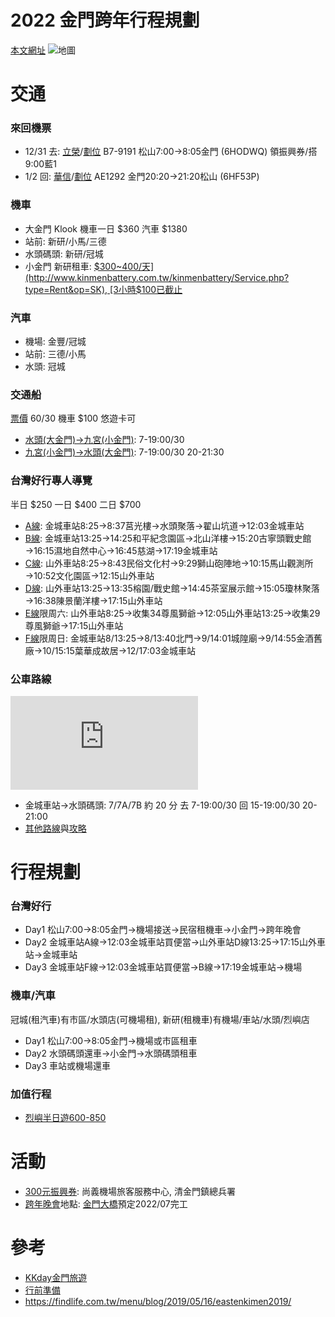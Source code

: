 
# 2022 金門跨年行程規劃

[本文網址](https://github.com/rwlin/TravelPlan/blob/master/0-Plan/20211231-%E9%87%91%E9%96%80.md)
![地圖](https://i0.wp.com/blog.kkday.com/wp-content/uploads/YOYONEW.jpg?w=900&quality=80&strip=all&ssl=1)

# 交通

### 來回機票
 - 12/31 去: [立榮](https://www.uniair.com.tw/rwd/B2C/service/booking-inquiry/ubi_login.aspx)/[劃位](https://www.uniair.com.tw/rwd/B2C/service/checkin/uck_login.aspx) B7-9191 松山7:00→8:05金門 (6HODWQ) 領振興券/搭9:00藍1
 - 1/2 回: [華信](https://b2c.mda.com.tw/eTicketForm.html?lang=zh_TW)/[劃位](https://calec.china-airlines.com/echeckin_tn/eCheckin_home.aspx?country=tw&locale=zh&carrier=AE) AE1292 金門20:20→21:20松山 (6HF53P)

### 機車

 - 大金門 Klook 機車一日 $360 汽車 $1380
 - 站前: 新研/小馬/三德
 - 水頭碼頭: 新研/冠城
 - 小金門 新研租車: [$300~400/天](http://www.kinmenbattery.com.tw/kinmenbattery/Service.php?type=Rent&op=SK), [3小時$100已截止](https://www.niniyeh.com/2021/06/kinmenbattery.html)

### 汽車

 - 機場: 金豐/冠城
 - 站前: 三德/小馬
 - 水頭: 冠城

### 交通船

  [票價](https://bus.kinmen.gov.tw/?p=281) $60/$30 機車 $100 悠遊卡可

 - [水頭(大金門)→九宮(小金門)](https://bus.kinmen.gov.tw/?p=284): 7-19:00/30
 - [九宮(小金門)→水頭(大金門)](https://bus.kinmen.gov.tw/?p=284): 7-19:00/30 20-21:30

### 台灣好行專人導覽

半日 $250 一日 $400 二日 $700

 - [A線](https://www.taiwantrip.com.tw/Frontend/Route/Select_p?RouteID=R0023): 金城車站8:25→8:37莒光樓→水頭聚落→翟山坑道→12:03金城車站
 - [B線](https://www.taiwantrip.com.tw/Frontend/Route/Select_p?RouteID=R0024): 金城車站13:25→14:25和平紀念園區→北山洋樓→15:20古寧頭戰史館→16:15濕地自然中心→16:45慈湖→17:19金城車站
 - [C線](https://www.taiwantrip.com.tw/Frontend/Route/Select_p?RouteID=R0025): 山外車站8:25→8:43民俗文化村→9:29獅山砲陣地→10:15馬山觀測所→10:52文化園區→12:15山外車站
 - [D線](https://www.taiwantrip.com.tw/Frontend/Route/Select_p?RouteID=R0026): 山外車站13:25→13:35榕園/戰史館→14:45茶室展示館→15:05瓊林聚落→16:38陳景蘭洋樓→17:15山外車站
 - [E線](https://www.taiwantrip.com.tw/Frontend/Route/Select_p?RouteID=R0037)限周六: 山外車站8:25→收集34尊風獅爺→12:05山外車站13:25→收集29尊風獅爺→17:15山外車站
 - [F線](https://www.taiwantrip.com.tw/Frontend/Route/Select_p?RouteID=R0057)限周日: 金城車站8/13:25→8/13:40北門→9/14:01城隍廟→9/14:55金酒舊廠→10/15:15葉華成故居→12/17:03金城車站

### 公車路線

![公車路線](https://sa1.bbkz.net/forum/attachment.php?attachmentid=2281707&thumb=1&d=1517629594)

 - 金城車站→水頭碼頭: 7/7A/7B 約 20 分 去 7-19:00/30  回 15-19:00/30 20-21:00
 - [其他路線](https://bus.kinmen.gov.tw/?p=242)與[攻略](https://www.backpackers.com.tw/forum/showthread.php?t=10046696)

# 行程規劃

### 台灣好行

 - Day1 松山7:00→8:05金門→機場接送→民宿租機車→小金門→跨年晚會
 - Day2 金城車站A線→12:03金城車站買便當→山外車站D線13:25→17:15山外車站→金城車站
 - Day3 金城車站F線→12:03金城車站買便當→B線→17:19金城車站→機場

### 機車/汽車

 冠城(租汽車)有市區/水頭店(可機場租), 新研(租機車)有機場/車站/水頭/烈嶼店

 - Day1 松山7:00→8:05金門→機場或市區租車
 - Day2 水頭碼頭還車→小金門→水頭碼頭租車
 - Day3 車站或機場還車

### 加值行程

 - [烈嶼半日遊600-850](https://www.kkday.com/zh-tw/product/22147?cid=2003&ud1=71162&ud2=22147)

# 活動

 - [300元振興券](https://kinmen.travel/zh-tw/event-calendar/details/2909): 尚義機場旅客服務中心, 清金門鎮總兵署
 - [跨年晚會](https://kinmen.travel/zh-tw/event-calendar/details/2985)地點: [金門大橋](https://www.freeway.gov.tw/Upload/Html/201624128/p02-1-s.jpg)預定2022/07完工

# 參考

 - [KKday金門旅遊](https://blog.kkday.com/71162/asia-taiwan-kinmen)
 - [行前準備](https://bobotravel.tw/blog/post/218552459-%E3%80%90%E9%87%91%E9%96%80%E6%97%85%E9%81%8A%E3%80%91%E9%87%91%E9%96%80-%E7%83%88%E5%B6%BC%E9%84%89%E5%B0%8F%E9%87%91%E9%96%80%E3%80%82%E8%A1%8C%E5%89%8D%E6%BA%96)
 - https://findlife.com.tw/menu/blog/2019/05/16/eastenkimen2019/
